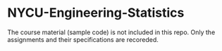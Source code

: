 # NYCU-Engineering-Statistics
The course material (sample code) is not included in this repo. Only the assignments and their specifications are recoreded.
